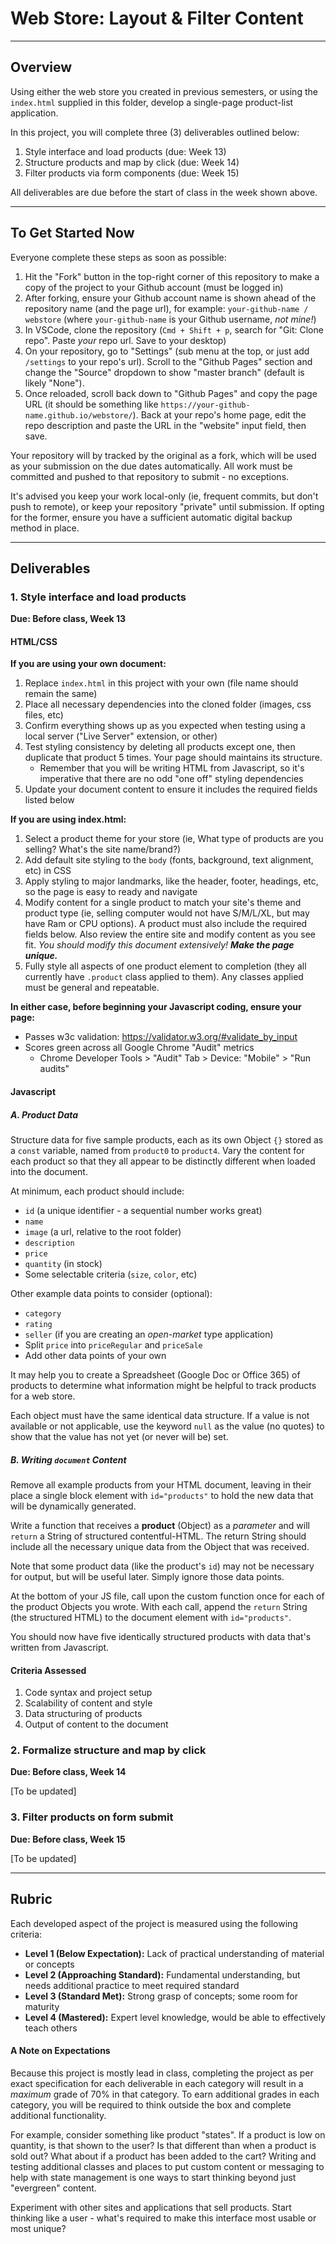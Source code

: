 
# Web Store: Layout & Filter Content

---
## Overview

Using either the web store you created in previous semesters, or using the `index.html` supplied in this folder, develop a single-page product-list application.

In this project, you will complete three (3) deliverables outlined below:

1. Style interface and load products (due: Week 13)
2. Structure products and map by click (due: Week 14)
3. Filter products via form components (due: Week 15)

All deliverables are due before the start of class in the week shown above.


---
## To Get Started Now

Everyone complete these steps as soon as possible:

1. Hit the "Fork" button in the top-right corner of this repository to make a copy of the project to your Github account (must be logged in)
2. After forking, ensure your Github account name is shown ahead of the repository name (and the page url), for example: `your-github-name / webstore` (where `your-github-name` is your Github username, *not mine!*)
3. In VSCode, clone the repository (`Cmd + Shift + p`, search for "Git: Clone repo". Paste *your* repo url. Save to your desktop)
4. On your repository, go to "Settings" (sub menu at the top, or just add `/settings` to your repo's url). Scroll to the "Github Pages" section and change the "Source" dropdown to show "master branch" (default is likely "None").
5. Once reloaded, scroll back down to "Github Pages" and copy the page URL (it should be something like `https://your-github-name.github.io/webstore/`). Back at your repo's home page, edit the repo description and paste the URL in the "website" input field, then save.

Your repository will by tracked by the original as a fork, which will be used as your submission on the due dates automatically. All work must be committed and pushed to that repository to submit - no exceptions.

It's advised you keep your work local-only (ie, frequent commits, but don't push to remote), or keep your repository "private" until submission. If opting for the former, ensure you have a sufficient automatic digital backup method in place.

---
## Deliverables

### 1. Style interface and load products
**Due: Before class, Week 13**

#### HTML/CSS
**If you are using your own document:**
1. Replace `index.html` in this project with your own (file name should remain the same)
2. Place all necessary dependencies into the cloned folder (images, css files, etc)
3. Confirm everything shows up as you expected when testing using a local server ("Live Server" extension, or other)
4. Test styling consistency by deleting all products except one, then duplicate that product 5 times. Your page should maintains its structure.
   - Remember that you will be writing HTML from Javascript, so it's imperative that there are no odd "one off" styling dependencies
5. Update your document content to ensure it includes the required fields listed below

**If you are using index.html:**
1. Select a product theme for your store (ie, What type of products are you selling? What's the site name/brand?)
2. Add default site styling to the `body` (fonts, background, text alignment, etc) in CSS
3. Apply styling to major landmarks, like the header, footer, headings, etc, so the page is easy to ready and navigate
4. Modify content for a single product to match your site's theme and product type (ie, selling computer would not have S/M/L/XL, but may have Ram or CPU options). A product must also include the required fields below. Also review the entire site and modify content as you see fit. *You should modify this document extensively! **Make the page unique.***
5. Fully style all aspects of one product element to completion (they all currently have `.product` class applied to them). Any classes applied must be general and repeatable.

**In either case, before beginning your Javascript coding, ensure your page:**
- Passes w3c validation: <https://validator.w3.org/#validate_by_input>
- Scores green across all Google Chrome "Audit" metrics
  - Chrome Developer Tools > "Audit" Tab > Device: "Mobile" > "Run audits"


#### Javascript

##### A. Product Data
 
Structure data for five sample products, each as its own Object `{}` stored as a `const` variable, named from `product0` to `product4`. Vary the content for each product so that they all appear to be distinctly different when loaded into the document.

At minimum, each product should include:
- `id` (a unique identifier - a sequential number works great)
- `name`
- `image` (a url, relative to the root folder)
- `description`
- `price`
- `quantity` (in stock)
- Some selectable criteria (`size`, `color`, etc)

Other example data points to consider (optional):
- `category`
- `rating`
- `seller` (if you are creating an *open-market* type application)
- Split `price` into `priceRegular` and `priceSale`
- Add other data points of your own

It may help you to create a Spreadsheet (Google Doc or Office 365) of products to determine what information might be helpful to track  products for a web store.

Each object must have the same identical data structure. If a value is not available or not applicable, use the keyword `null` as the value (no quotes) to show that the value has not yet (or never will be) set.

##### B. Writing `document` Content

Remove all example products from your HTML document, leaving in their place a single block element with `id="products"` to hold the new data that will be dynamically generated.

Write a function that receives a **product** (Object) as a *parameter* and will `return` a String of structured contentful-HTML. The return String should include all the necessary unique data from the Object that was received.

Note that some product data (like the product's `id`) may not be necessary for output, but will be useful later. Simply ignore those data points.

At the bottom of your JS file, call upon the custom function once for each of the product Objects you wrote. With each call, append the `return` String (the structured HTML) to the document element with `id="products"`.

You should now have five identically structured products with data that's written from Javascript.

#### Criteria Assessed
1. Code syntax and project setup
2. Scalability of content and style
3. Data structuring of products
4. Output of content to the document


### 2. Formalize structure and map by click
**Due: Before class, Week 14**

[To be updated]


### 3. Filter products on form submit
**Due: Before class, Week 15**

[To be updated]

---
## Rubric

Each developed aspect of the project is measured using the following criteria:

- **Level 1 (Below Expectation):** Lack of practical understanding of material or concepts
- **Level 2 (Approaching Standard):** Fundamental understanding, but needs additional practice to meet required standard
- **Level 3 (Standard Met):** Strong grasp of concepts; some room for maturity
- **Level 4 (Mastered):** Expert level knowledge, would be able to effectively teach others

#### A Note on Expectations

Because this project is mostly lead in class, completing the project as per exact specification for each deliverable in each category will result in a *maximum* grade of 70% in that category. To earn additional grades in each category, you will be required to think outside the box and complete additional functionality.

For example, consider something like product "states". If a product is low on quantity, is that shown to the user? Is that different than when a product is sold out? What about if a product has been added to the cart? Writing and testing additional classes and places to put custom content or messaging to help with state management is one ways to start thinking beyond just "evergreen" content. 

Experiment with other sites and applications that sell products. Start thinking like a user - what's required to make this interface most usable or most unique?

